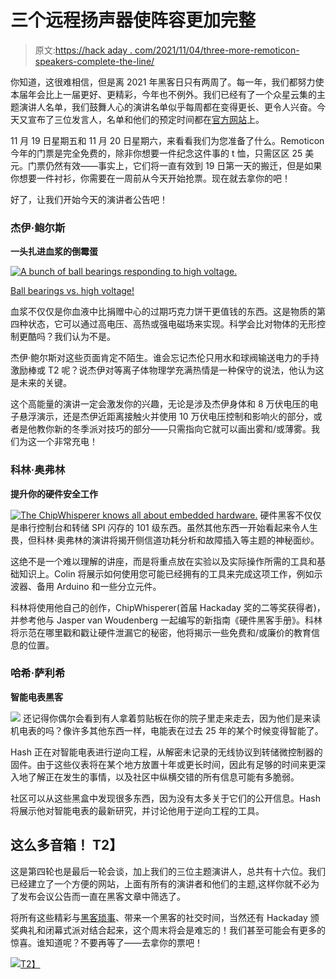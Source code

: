 # 三个远程扬声器使阵容更加完整

> 原文:[https://hack aday . com/2021/11/04/three-more-remoticon-speakers-complete-the-line/](https://hackaday.com/2021/11/04/three-more-remoticon-speakers-complete-the-lineup/)

你知道，这很难相信，但是离 2021 年黑客日只有两周了。每一年，我们都努力使本届年会比上一届更好、更精彩，今年也不例外。我们已经有了一个众星云集的主题演讲人名单，我们鼓舞人心的演讲名单似乎每周都在变得更长、更令人兴奋。今天又宣布了三位发言人，名单和他们的预定时间都在[官方网站](https://remoticon.io/)上。

11 月 19 日星期五和 11 月 20 日星期六，来看看我们为您准备了什么。Remoticon 今年的门票是完全免费的，除非你想要一件纪念这件事的 t 恤，只需区区 25 美元。门票仍然有效——事实上，它们将一直有效到 19 日第一天的搬迁，但是如果你想要一件衬衫，你需要在一周前从今天开始抢票。现在就去拿你的吧！

好了，让我们开始今天的演讲者公告吧！

### 杰伊·鲍尔斯

**一头扎进血浆的倒霉蛋** 

[![A bunch of ball bearings responding to high voltage.](../Images/3dc5799cff846f1d4011390b5932689f.png)](https://hackaday.com/wp-content/uploads/2021/11/high-voltage-balls.jpg)

[Ball bearings vs. high voltage!](https://hackaday.com/2021/05/25/high-voltage-gives-metal-balls-a-mind-of-their-own/)

血浆不仅仅是你血液中比捐赠中心的过期巧克力饼干更值钱的东西。这是物质的第四种状态，它可以通过高电压、高热或强电磁场来实现。科学会比对物体的无形控制更酷吗？我们认为不是。

杰伊·鲍尔斯对这些页面肯定不陌生。谁会忘记杰伦只用水和球阀输送电力的手持激励棒或 T2 呢？说杰伊对等离子体物理学充满热情是一种保守的说法，他认为这是未来的关键。

这个高能量的演讲一定会激发你的兴趣，无论是涉及杰伊身体和 8 万伏电压的电子悬浮演示，还是杰伊近距离接触火并使用 10 万伏电压控制和影响火的部分，或者是他教你新的冬季派对技巧的部分——只需指向它就可以画出雾和/或薄雾。我们为这一个非常充电！

### 科林·奥弗林

**提升你的硬件安全工作** 

[![The ChipWhisperer knows all about embedded hardware.](../Images/3f489d54fbe949d6129280c49d73a183.png)](https://hackaday.com/wp-content/uploads/2021/11/chipwhisperer.jpg) 硬件黑客不仅仅是串行控制台和转储 SPI 闪存的 101 级东西。虽然其他东西一开始看起来令人生畏，但科林·奥弗林的演讲将揭开侧信道功耗分析和故障插入等主题的神秘面纱。

这绝不是一个难以理解的讲座，而是将重点放在实验以及实际操作所需的工具和基础知识上。Colin 将展示如何使用您可能已经拥有的工具来完成这项工作，例如示波器、备用 Arduino 和一些分立元件。

科林将使用他自己的创作，ChipWhisperer(首届 Hackaday 奖的二等奖获得者)，并参考他与 Jasper van Woudenberg 一起编写的新指南《硬件黑客手册》。科林将示范在哪里戳和戳让硬件泄漏它的秘密，他将揭示一些免费和/或廉价的教育信息的位置。

### 哈希·萨利希

**智能电表黑客** 

[![](../Images/474e93edde91f96a63edb11eb6170d20.png)](https://hackaday.com/wp-content/uploads/2021/11/smart-meter.jpg) 还记得你偶尔会看到有人拿着剪贴板在你的院子里走来走去，因为他们是来读机电表的吗？像许多其他东西一样，电能表在过去 25 年的某个时候变得智能了。

Hash 正在对智能电表进行逆向工程，从解密未记录的无线协议到转储微控制器的固件。由于这些仪表将在某个地方放置十年或更长时间，因此有足够的时间来更深入地了解正在发生的事情，以及社区中纵横交错的所有信息可能有多脆弱。

社区可以从这些黑盒中发现很多东西，因为没有太多关于它们的公开信息。Hash 将展示他对智能电表的最新研究，并讨论他用于逆向工程的工具。

## 这么多音箱！ T2】

这是第四轮也是最后一轮会谈，加上我们的三位主题演讲人，总共有十六位。我们已经建立了一个方便的网站，上面有所有的演讲者和他们的主题,这样你就不必为了发布会议公告而一直在黑客文章中筛选了。

将所有这些精彩与[黑客琐事](https://hackaday.com/2021/11/01/shall-we-play-a-game/)、带来一个黑客的社交时间，当然还有 Hackaday 颁奖典礼和闭幕式派对结合起来，这个周末将会是难忘的！我们甚至可能会有更多的惊喜。谁知道呢？不要再等了——去拿你的票吧！

[![](../Images/bbb3ec079409b92102a0c1570ab5e6cd.png)T2】](https://hackaday.com/wp-content/uploads/2021/10/RemoticonPoster-01.png)
